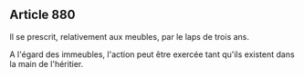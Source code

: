 Article 880
----
Il se prescrit, relativement aux meubles, par le laps de trois ans.

A l'égard des immeubles, l'action peut être exercée tant qu'ils existent dans la
main de l'héritier.
